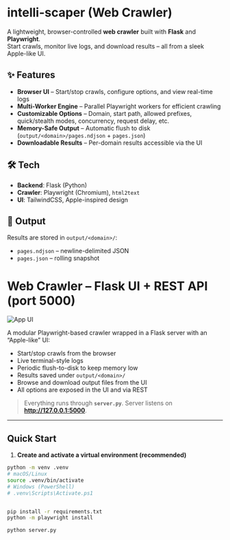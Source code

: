 # intelli-scaper (Web Crawler)

A lightweight, browser-controlled **web crawler** built with **Flask** and **Playwright**.  
Start crawls, monitor live logs, and download results – all from a sleek Apple-like UI.  

## ✨ Features
- **Browser UI** – Start/stop crawls, configure options, and view real-time logs  
- **Multi-Worker Engine** – Parallel Playwright workers for efficient crawling  
- **Customizable Options** – Domain, start path, allowed prefixes, quick/stealth modes, concurrency, request delay, etc.  
- **Memory-Safe Output** – Automatic flush to disk (`output/<domain>/pages.ndjson` + `pages.json`)  
- **Downloadable Results** – Per-domain results accessible via the UI 

## 🛠️ Tech
- **Backend**: Flask (Python)  
- **Crawler**: Playwright (Chromium), `html2text`  
- **UI**: TailwindCSS, Apple-inspired design  

## 📂 Output
Results are stored in `output/<domain>/`:
- `pages.ndjson` – newline-delimited JSON  
- `pages.json` – rolling snapshot  

# Web Crawler – Flask UI + REST API (port 5000)

![App UI](https://github.com/user-attachments/assets/312e3b1b-c1aa-4097-ab48-2b40b68f06d1)

A modular Playwright-based crawler wrapped in a Flask server with an “Apple-like” UI:

- Start/stop crawls from the browser
- Live terminal-style logs
- Periodic flush-to-disk to keep memory low
- Results saved under `output/<domain>/`
- Browse and download output files from the UI
- All options are exposed in the UI and via REST

> Everything runs through **`server.py`**. Server listens on **http://127.0.0.1:5000**.

---

## Quick Start

1) **Create and activate a virtual environment (recommended)**

```bash
python -m venv .venv
# macOS/Linux
source .venv/bin/activate
# Windows (PowerShell)
# .venv\Scripts\Activate.ps1


pip install -r requirements.txt
python -m playwright install

python server.py
```